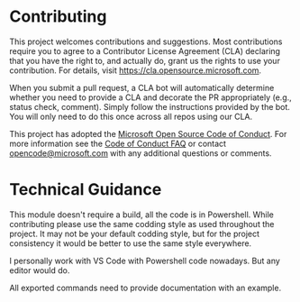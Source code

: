 # Contributing

This project welcomes contributions and suggestions.  Most contributions require
you to agree to a Contributor License Agreement (CLA) declaring that you have the
right to, and actually do, grant us the rights to use your contribution. For
details, visit https://cla.opensource.microsoft.com.

When you submit a pull request, a CLA bot will automatically determine whether
you need to provide a CLA and decorate the PR appropriately (e.g., status check,
comment). Simply follow the instructions provided by the bot. You will only need
to do this once across all repos using our CLA.

This project has adopted the [Microsoft Open Source Code of Conduct](https://opensource.microsoft.com/codeofconduct/).
For more information see the [Code of Conduct FAQ](https://opensource.microsoft.com/codeofconduct/faq/)
or contact [opencode@microsoft.com](mailto:opencode@microsoft.com) with any additional questions or comments.

# Technical Guidance
This module doesn't require a build, all the code is in Powershell. While contributing please use the same codding style as used throughout the project. It may not be your default codding style, but for the project consistency it would be better to use the same style everywhere.

I personally work with VS Code with Powershell code nowadays. But any editor would do.

All exported commands need to provide documentation with an example.
